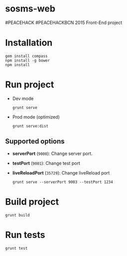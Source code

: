 # sosms-web

#PEACEHACK #PEACEHACKBCN 2015 Front-End project 

# Installation

```
gem install compass
npm install -g bower
npm install
```

# Run project

* Dev mode
	
	```
	grunt serve
	```

* Prod mode (optimized)

	```
	grunt serve:dist
	```

## Supported options

  * **serverPort** (`9000`): Change server port.
  * **testPort** (`9001`): Change test port
  * **liveReloadPort** (`35729`): Change liveReload port

	```
	grunt serve --serverPort 9003 --testPort 1234
	```


# Build project

```
grunt build
```

# Run tests

```
grunt test
```

